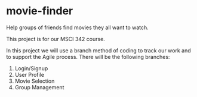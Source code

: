 # movie-finder

Help groups of friends find movies they all want to watch.

This project is for our MSCI 342 course. 

In this project we will use a branch method of coding to track our work and to support the Agile process.  There will be the following branches:
1. Login/Signup
2. User Profile
3. Movie Selection 
4. Group Management
 
